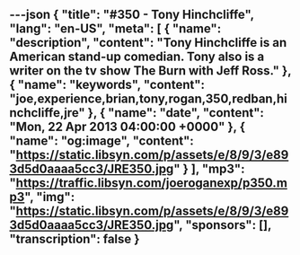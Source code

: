 ---json
{
  "title": "#350 - Tony Hinchcliffe",
  "lang": "en-US",
  "meta": [
    {
      "name": "description",
      "content": "Tony Hinchcliffe is an American stand-up comedian. Tony also is a writer on the tv show The Burn with Jeff Ross."
    },
    {
      "name": "keywords",
      "content": "joe,experience,brian,tony,rogan,350,redban,hinchcliffe,jre"
    },
    {
      "name": "date",
      "content": "Mon, 22 Apr 2013 04:00:00 +0000"
    },
    {
      "name": "og:image",
      "content": "https://static.libsyn.com/p/assets/e/8/9/3/e893d5d0aaaa5cc3/JRE350.jpg"
    }
  ],
  "mp3": "https://traffic.libsyn.com/joeroganexp/p350.mp3",
  "img": "https://static.libsyn.com/p/assets/e/8/9/3/e893d5d0aaaa5cc3/JRE350.jpg",
  "sponsors": [],
  "transcription": false
}
---
<episode-header />

<timemark seconds="0" />

<transcribe-call-to-action />

<episode-footer />